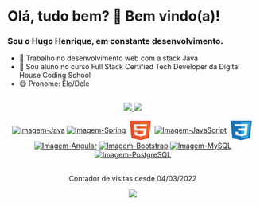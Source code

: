 # Olá, tudo bem? 👋 Bem vindo(a)! 

### Sou o Hugo Henrique, em constante desenvolvimento.

- 🔭 Trabalho no desenvolvimento web com a stack Java
- 🌱 Sou aluno no curso Full Stack Certified Tech Developer da Digital House Coding School
- 😄 Pronome: Ele/Dele

##

<div align="center">
  <a href="https://github.com/Hugo0307">
  <img height="160em" src="https://github-readme-stats.vercel.app/api?username=Hugo0307&show_icons=true&theme=gruvbox&include_all_commits=true&count_private=true"/>
  <img height="160em" src="https://github-readme-stats.vercel.app/api/top-langs/?username=Hugo0307&layout=compact&langs_count=7&theme=gruvbox"/></a>
</div>

<div style="display: inline_block" align="center"><br>
  <a href="https://www.oracle.com/br/java/">
    <img align="center" title="Java" alt="Imagem-Java" height="40" width="50" src="https://cdn.jsdelivr.net/gh/devicons/devicon/icons/java/java-original.svg"></a>
  <a href="https://spring.io/">
    <img align="center" title="Spring" alt="Imagem-Spring" height="40" width="50" src="https://cdn.jsdelivr.net/gh/devicons/devicon/icons/spring/spring-original.svg"></a>
  <a href="https://developer.mozilla.org/pt-BR/docs/Web/HTML">
    <img align="center" title="HTML5" alt="Imagem-HTML" height="40" width="50" src="https://raw.githubusercontent.com/devicons/devicon/master/icons/html5/html5-original.svg"></a>
  <a href="https://developer.mozilla.org/pt-BR/docs/Web/JavaScript">
    <img align="center" title="JavaScript" alt="Imagem-JavaScript" height="40" width="50" src="https://cdn.jsdelivr.net/gh/devicons/devicon/icons/javascript/javascript-original.svg"></a>
  <a href="https://developer.mozilla.org/pt-BR/docs/Web/CSS">
    <img align="center" title="CSS3" alt="Imagem-CSS" height="40" width="50" src="https://raw.githubusercontent.com/devicons/devicon/master/icons/css3/css3-original.svg">   </a>
  <a href="https://angular.io/">
    <img align="center" title="Angular" alt="Imagem-Angular" height="40" width="50" src="https://cdn.jsdelivr.net/gh/devicons/devicon/icons/angularjs/angularjs-original.svg"></a>
  <a href="https://getbootstrap.com/">
    <img align="center" title="Bootstrap" alt="Imagem-Bootstrap" height="40" width="50" src="https://cdn.jsdelivr.net/gh/devicons/devicon/icons/bootstrap/bootstrap-original.svg"></a>
  <a href="https://www.mysql.com/">
    <img align="center" title="MySQL" alt="Imagem-MySQL" height="40" width="50" src="https://cdn.jsdelivr.net/gh/devicons/devicon/icons/mysql/mysql-original.svg"></a>
  <a href="https://www.postgresql.org/">
    <img align="center" title="PostgreSQL" alt="Imagem-PostgreSQL" height="40" width="50" src="https://cdn.jsdelivr.net/gh/devicons/devicon/icons/postgresql/postgresql-original.svg"></a>
</div><br>

<p align="center"> Contador de visitas desde 04/03/2022 </p>
<p align="center">   <img alingn="center" src="https://profile-counter.glitch.me/Hugo0307/count.svg" /></p>

